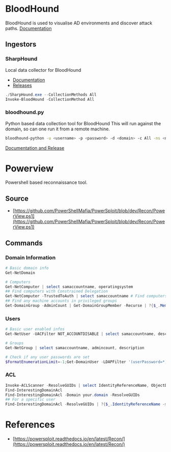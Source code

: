 # BloodHound
BloodHound is used to visualise AD environments and discover attack paths.
[Documentation](https://bloodhound.readthedocs.io/en/latest/index.html)

## Ingestors
### SharpHound
Local data collector for BloodHound
- [Documentation](https://bloodhound.readthedocs.io/en/latest/data-collection/sharphound.html)
- [Releases](https://github.com/BloodHoundAD/BloodHound/tree/master/Collectors)

```powershell
./SharpHound.exe --CollectionMethods All
Invoke-BloodHound -CollectionMethod All
```

### bloodhound.py

Python based data collection tool for BloodHound
This will run against the domain, so can one run it from a remote machine.

```bash
bloodhound-python -u <username> -p <password> -d <domain> -c All -ns <nameserver_ip>
```
 [Documentation and Release](https://github.com/fox-it/BloodHound.py)

# Powerview
Powershell based reconnaissance tool.
## Source
- [https://github.com/PowerShellMafia/PowerSploit/blob/dev/Recon/PowerView.ps1](https://github.com/PowerShellMafia/PowerSploit/blob/dev/Recon/PowerView.ps1)
## Commands
### Domain Information
```powershell
# Basic domain info
Get-NetDomain

# Computers
Get-NetComputer | select samaccountname, operatingsystem
## Find computers with Constrained Delegation
Get-NetComputer -TrustedToAuth | select samaccountname # Find computers with Constrained Delegation
## Find any machine accounts in privileged groups
Get-DomainGroup -AdminCount | Get-DomainGroupMember -Recurse | ?{$_.MemberName -like '*$'}
```

### Users
```powershell
# Basic user enabled infos
Get-NetUser -UACFilter NOT_ACCOUNTDISABLE | select samaccountname, description, pwdlastset, logoncount, badpwdcount

# Groups
Get-NetGroup | select samaccountname, admincount, description

# Check if any user passwords are set
$FormatEnumerationLimit=-1;Get-DomainUser -LDAPFilter '(userPassword=*)' -Properties samaccountname,memberof,userPassword | % {Add-Member -InputObject $_ NoteProperty 'Password' "$([System.Text.Encoding]::ASCII.GetString($_.userPassword))" -PassThru} | fl
```

### ACL
```powershell
Invoke-ACLScanner -ResolveGUIDs | select IdentityReferenceName, ObjectDN, ActiveDirectoryRights | fl
Find-InterestingDomainAcl
Find-InterestingDomainAcl -Domain your.domain -ResolveGUIDs
## For a specific user
Find-InterestingDomainAcl -ResolveGUIDs | ?{$_.IdentityReferenceName -match "USERNAME"}
```

# References
- [https://powersploit.readthedocs.io/en/latest/Recon/](https://powersploit.readthedocs.io/en/latest/Recon/)